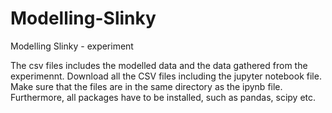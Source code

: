 # Modelling-Slinky
Modelling Slinky - experiment

The csv files includes the modelled data and the data gathered from the experimennt. 
Download all the CSV files including the jupyter notebook file.
Make sure that the files are in the same directory as the ipynb file. Furthermore, all packages have to be installed, such as pandas, scipy etc.
